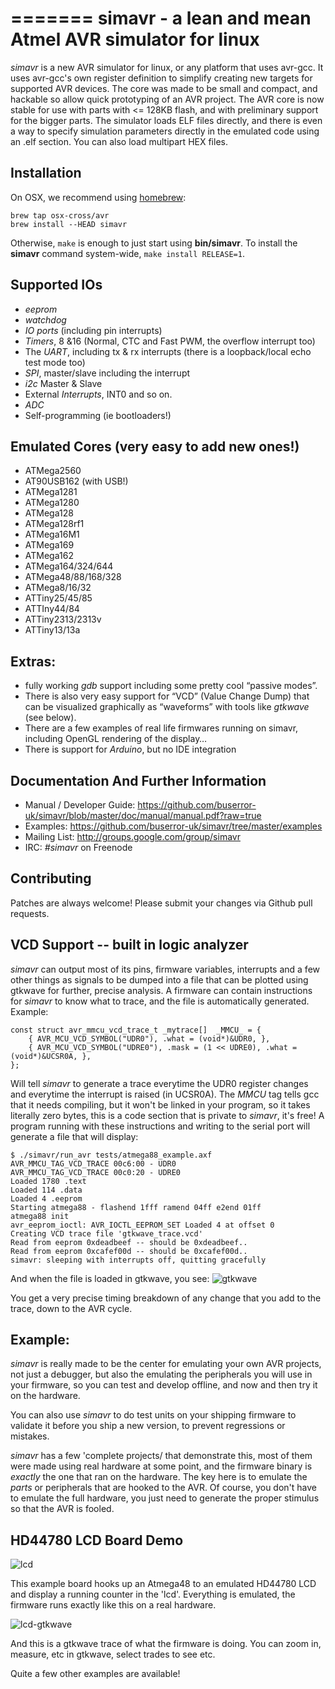 =======
simavr - a lean and mean Atmel AVR simulator for linux
======

_simavr_ is a new AVR simulator for linux, or any platform that uses avr-gcc. It uses 
avr-gcc's own register definition to simplify creating new targets for supported AVR
devices. The core was made to be small and compact, and hackable so allow quick 
prototyping of an AVR project. The AVR core is now stable for use with parts 
with <= 128KB flash, and with preliminary support for the bigger parts. The 
simulator loads ELF files directly, and there is even a way to specify simulation 
parameters directly in the emulated code using an .elf section. You can also 
load multipart HEX files.

Installation
------------
On OSX, we recommend using [homebrew](https://brew.sh):

    brew tap osx-cross/avr
    brew install --HEAD simavr

Otherwise, `make` is enough to just start using __bin/simavr__. To install the __simavr__ command system-wide, `make install RELEASE=1`.

Supported IOs
--------------
* _eeprom_
* _watchdog_
* _IO ports_ (including pin interrupts)
* _Timers_, 8 &16 (Normal, CTC and Fast PWM, the overflow interrupt too)
* The _UART_, including tx & rx interrupts (there is a loopback/local echo test mode too)
* _SPI_, master/slave including the interrupt
* _i2c_ Master & Slave
* External _Interrupts_, INT0 and so on.
* _ADC_
* Self-programming (ie bootloaders!)

Emulated Cores (very easy to add new ones!)
--------------
+ ATMega2560
+ AT90USB162 (with USB!)
+ ATMega1281
+ ATMega1280
+ ATMega128
+ ATMega128rf1
+ ATMega16M1
+ ATMega169
+ ATMega162
+ ATMega164/324/644
+ ATMega48/88/168/328
+ ATMega8/16/32
+ ATTiny25/45/85
+ ATTIny44/84
+ ATTiny2313/2313v
+ ATTiny13/13a

Extras:
-------
* fully working _gdb_ support including some pretty cool “passive modes”.
* There is also very easy support for “VCD” (Value Change Dump) that can be visualized 
graphically as “waveforms” with tools like _gtkwave_ (see below).
* There are a few examples of real life firmwares running on simavr, including OpenGL rendering of the display…
* There is support for _Arduino_, but no IDE integration

Documentation And Further Information
-------------------------------------

* Manual / Developer Guide: https://github.com/buserror-uk/simavr/blob/master/doc/manual/manual.pdf?raw=true
* Examples: https://github.com/buserror-uk/simavr/tree/master/examples
* Mailing List: http://groups.google.com/group/simavr
* IRC: _#simavr_ on Freenode

Contributing
------------

Patches are always welcome! Please submit your changes via Github pull requests.

VCD Support -- built in logic analyzer 
-----------
_simavr_ can output most of its pins, firmware variables, interrupts and a few other
things as signals to be dumped into a file that can be plotted using gtkwave for
further, precise analysis.
A firmware can contain instructions for _simavr_ to know what to trace, and the file is
automatically generated.
Example:

	const struct avr_mmcu_vcd_trace_t _mytrace[]  _MMCU_ = {
		{ AVR_MCU_VCD_SYMBOL("UDR0"), .what = (void*)&UDR0, },
		{ AVR_MCU_VCD_SYMBOL("UDRE0"), .mask = (1 << UDRE0), .what = (void*)&UCSR0A, },
	};

Will tell _simavr_ to generate a trace everytime the UDR0 register changes and everytime
the interrupt is raised (in UCSR0A). The *_MMCU_* tag tells gcc that it needs compiling,
but it won't be linked in your program, so it takes literally zero bytes, this is a code
section that is private to _simavr_, it's free!
A program running with these instructions and writing to the serial port will generate
a file that will display:

	$ ./simavr/run_avr tests/atmega88_example.axf
	AVR_MMCU_TAG_VCD_TRACE 00c6:00 - UDR0
	AVR_MMCU_TAG_VCD_TRACE 00c0:20 - UDRE0
	Loaded 1780 .text
	Loaded 114 .data
	Loaded 4 .eeprom
	Starting atmega88 - flashend 1fff ramend 04ff e2end 01ff
	atmega88 init
	avr_eeprom_ioctl: AVR_IOCTL_EEPROM_SET Loaded 4 at offset 0
	Creating VCD trace file 'gtkwave_trace.vcd'
	Read from eeprom 0xdeadbeef -- should be 0xdeadbeef..
	Read from eeprom 0xcafef00d -- should be 0xcafef00d..
	simavr: sleeping with interrupts off, quitting gracefully

And when the file is loaded in gtkwave, you see:
![gtkwave](https://github.com/buserror-uk/simavr/raw/master/doc/img/gtkwave1.png)

You get a very precise timing breakdown of any change that you add to the trace, down
to the AVR cycle. 

Example:
--------
_simavr_ is really made to be the center for emulating your own AVR projects, not just
a debugger, but also the emulating the peripherals you will use in your firmware, so 
you can test and develop offline, and now and then try it on the hardware.

You can also use _simavr_ to do test units on your shipping firmware to validate it
before you ship a new version, to prevent regressions or mistakes.

_simavr_ has a few 'complete projects/ that demonstrate this, most of them were made
using real hardware at some point, and the firmware binary is _exactly_ the one that
ran on the hardware. The key here is to emulate the _parts_ or peripherals that
are hooked to the AVR. Of course, you don't have to emulate the full hardware, you just
need to generate the proper stimulus so that the AVR is fooled.

HD44780 LCD Board Demo
----------------------

![lcd](https://github.com/buserror-uk/simavr/raw/master/doc/img/hd44780.png)

This example board hooks up an Atmega48 to an emulated HD44780 LCD and display a running
counter in the 'lcd'. Everything is emulated, the firmware runs exactly like this
on a real hardware.

![lcd-gtkwave](https://github.com/buserror-uk/simavr/raw/master/doc/img/hd44780-wave.png)

And this is a gtkwave trace of what the firmware is doing. You can zoom in, measure, etc
in gtkwave, select trades to see etc.

Quite a few other examples are available!
